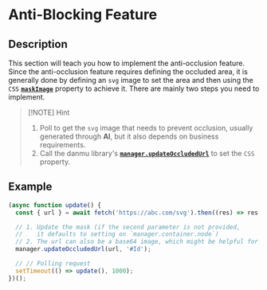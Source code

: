# Anti-Blocking Feature

## Description

This section will teach you how to implement the anti-occlusion feature. Since the anti-occlusion feature requires defining the occluded area, it is generally done by defining an `svg` image to set the area and then using the `CSS` [**`maskImage`**](https://developer.mozilla.org/en-US/docs/Web/CSS/mask-image) property to achieve it. There are mainly two steps you need to implement.

> [!NOTE] Hint
>
> 1. Poll to get the `svg` image that needs to prevent occlusion, usually generated through **AI**, but it also depends on business requirements.
> 2. Call the danmu library's [**`manager.updateOccludedUrl`**](../reference/manager-api/#manager-updateoccludedurl) to set the `CSS` property.

## Example

```ts {7,10}
(async function update() {
  const { url } = await fetch('https://abc.com/svg').then((res) => res.json());

  // 1. Update the mask (if the second parameter is not provided,
  //    it defaults to setting on `manager.container.node`)
  // 2. The url can also be a base64 image, which might be helpful for you
  manager.updateOccludedUrl(url, '#Id');

  // // Polling request
  setTimeout(() => update(), 1000);
})();
```
